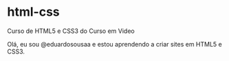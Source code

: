 # html-css
 Curso de HTML5 e CSS3 do Curso em Video

Olá, eu sou @eduardosousaa e estou aprendendo a criar sites em HTML5 e CSS3.